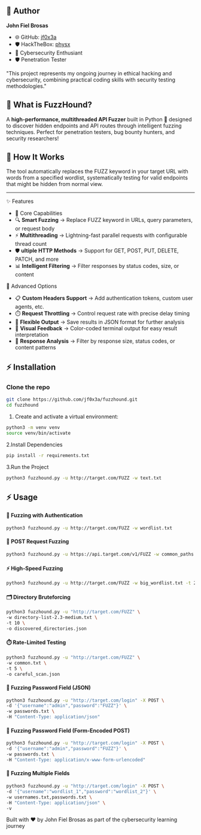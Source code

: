 ## 👨 Author
**John Fiel Brosas**  
- 🌐 GitHub: [jf0x3a](https://github.com/jf0x3a)  
- 🛡️ HackTheBox: [physx](https://app.hackthebox.com/profile/2686492)
- 💼 Cybersecurity Enthusiant
- 🛡️ Penetration Tester

"This project represents my ongoing journey in ethical hacking and cybersecurity, combining practical coding skills with security testing methodologies."


## 🚀 What is FuzzHound?
A **high-performance, multithreaded API Fuzzer** built in Python 🐍 designed to discover hidden endpoints and API routes through intelligent fuzzing techniques. Perfect for penetration testers, bug bounty hunters, and security researchers!

## 🎯 How It Works
The tool automatically replaces the FUZZ keyword in your target URL with words from a specified wordlist, systematically testing for valid endpoints that might be hidden from normal view.

---

✨ Features
- 🎨 Core Capabilities
- 🔍 **Smart Fuzzing** → Replace FUZZ keyword in URLs, query parameters, or request body
- ⚡ **Multithreading** → Lightning-fast parallel requests with configurable thread count
- 🛡️ **ultiple HTTP Methods** → Support for GET, POST, PUT, DELETE, PATCH, and more
- 📊 **Intelligent Filtering** → Filter responses by status codes, size, or content

🔧 Advanced Options
- 📋 **Custom Headers Support** → Add authentication tokens, custom user agents, etc.
- ⏱️ **Request Throttling** → Control request rate with precise delay timing
- 💾 **Flexible Output** → Save results in JSON format for further analysis
- 🎨 **Visual Feedback** → Color-coded terminal output for easy result interpretation
- 📏 **Response Analysis** → Filter by response size, status codes, or content patterns


## ⚡ Installation

### Clone the repo
```bash
git clone https://github.com/jf0x3a/fuzzhound.git
cd fuzzhound
```
1. Create and activate a virtual environment:
```bash
python3 -m venv venv
source venv/bin/activate
```
2.Install Dependencies
  ```bash
  pip install -r requirements.txt
  ```
3.Run the Project
  ```bash
  python3 fuzzhound.py -u http://target.com/FUZZ -w text.txt
```
## ⚡ Usage

#### 🔐 Fuzzing with Authentication
  ```bash
  python3 fuzzhound.py -u http://target.com/FUZZ -w wordlist.txt
```

#### 📝 POST Request Fuzzing
  ```bash
  python3 fuzzhound.py -u https://api.target.com/v1/FUZZ -w common_paths.txt -H "Authorization: Bearer your_token_here" -t 10
```

#### ⚡ High-Speed Fuzzing
  ```bash
  python3 fuzzhound.py -u http://target.com/FUZZ -w big_wordlist.txt -t 20 --delay 0.1
```

#### 🗂️ Directory Bruteforcing
  ```bash
  python3 fuzzhound.py -u "http://target.com/FUZZ" \
  -w directory-list-2.3-medium.txt \
  -t 10 \
  -o discovered_directories.json
```

#### ⏱️  Rate-Limited Testing
  ```bash
  python3 fuzzhound.py -u "http://target.com/FUZZ" \
  -w common.txt \
  -t 5 \
  -o careful_scan.json
```

#### 🎯  Fuzzing Password Field (JSON)
  ```bash
  python3 fuzzhound.py -u "http://target.com/login" -X POST \
  -d '{"username":"admin","password":"FUZZ"}' \
  -w passwords.txt \
  -H "Content-Type: application/json"
```

#### 🎯  Fuzzing Password Field (Form-Encoded POST)
  ```bash
  python3 fuzzhound.py -u "http://target.com/login" -X POST \
  -d '{"username":"admin","password":"FUZZ"}' \
  -w passwords.txt \
  -H "Content-Type: application/x-www-form-urlencoded"
```

#### 🎯  Fuzzing Multiple Fields
  ```bash
  python3 fuzzhound.py -u "http://target.com/login" -X POST \
  -d '{"username":"wordlist_1","password":"wordlist_2"}' \
  -w usernames.txt,passwords.txt \
  -H "Content-Type: application/json" \
  -v
```


Built with ❤️ by John Fiel Brosas as part of the cybersecurity learning journey

    

